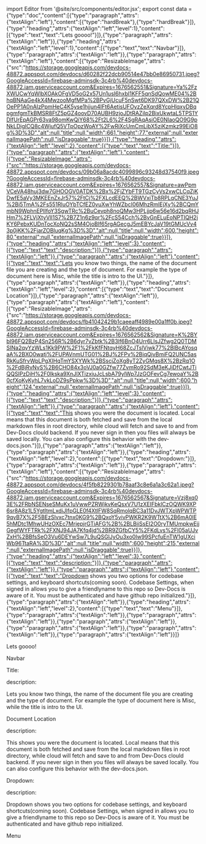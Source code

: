 import Editor from '@site/src/components/editor.jsx';
    export const data = {"type":"doc","content":[{"type":"paragraph","attrs":{"textAlign":"left"},"content":[{"type":"hardBreak"},{"type":"hardBreak"}]},{"type":"heading","attrs":{"textAlign":"left","level":1},"content":[{"type":"text","text":"Lets goooo!"}]},{"type":"paragraph","attrs":{"textAlign":"left"}},{"type":"heading","attrs":{"textAlign":"left","level":1},"content":[{"type":"text","text":"Navbar"}]},{"type":"paragraph","attrs":{"textAlign":"left"}},{"type":"paragraph","attrs":{"textAlign":"left"},"content":[{"type":"ResizableImage","attrs":{"src":"https://storage.googleapis.com/devdocs-48872.appspot.com/devdocs/d60282f22dcb90514e47bb0e86950731.jpeg?GoogleAccessId=firebase-adminsdk-3c4rb%40devdocs-48872.iam.gserviceaccount.com&Expires=1676562551&Signature=Ya%2FzXWUCwYqWlbXOAkOFgVD5oG2x57Un1usI6hxbI1KFF5qnSdQowME04%2BhqBNAaGe4kX4MwzooMgfMPa%2BPvGjUcuF5nSwt6DK97QXxDW%2B21QOePP1A0nAIzPpmHeC4K5yse1hjjun4IFt6AetisUFOyzZeXqrd8YcpHlqxyDBqpgmfgmTkBMSR8FtZ5pGZ4oovD70AUBH9zjoJDtRAZiIp2BixUkwtaL5TPS1YDlfUrEpAGPr63va98omKwQiY68%2Ft2L6%2F4SgRAqAsiOE0NIaoQO9G9pNkLDigICQ8c4WjufQ5VTpOpzWoAY%2FwRiXcUmCmLibX5ziKzmkz99EiO8g%3D%3D","alt":null,"title":null,"width":661,"height":77,"external":null,"externalImagePath":null,"isDraggable":true}}]},{"type":"heading","attrs":{"textAlign":"left","level":2},"content":[{"type":"text","text":"Title:"}]},{"type":"paragraph","attrs":{"textAlign":"left"},"content":[{"type":"ResizableImage","attrs":{"src":"https://storage.googleapis.com/devdocs-48872.appspot.com/devdocs/09b06a8acdc4099896c93248d37540f9.jpeg?GoogleAccessId=firebase-adminsdk-3c4rb%40devdocs-48872.iam.gserviceaccount.com&Expires=1676562557&Signature=awPpmVCeVA48huj3dw7GHOOGV0ATDK%2Bx%2FjZYbFT9TGzCyVs2xwCLCqZjKDwfE5aVy3MKEEnZxJr57%2FtCj%2FXLcdEEQ%2BWVxiTb8RPLqCNE3YuJ%2Bi5TmA%2Fs551RluOYbTCfEZ0vuXwYhWZbcI06MhzRmlEjXy%2BCQmYmbN9WphnEPlIfoY3SgwTRc%2BuCevph8noQMw3HPLjjp6w56e16d2bqRHJHm7%2FLVjXtyVlI1S7%2B7Z1n6z9qr%2FcS54Cch%2BvGnELuEoNPTIQH2jKY6PebxKUDnTocXoNQ2sSM4OjoBlf65rgAGecgJ5mEBYcJaV19tGMUcVv43p0jKK%2FjarZOBluqKg%3D%3D","alt":null,"title":null,"width":600,"height":80,"external":null,"externalImagePath":null,"isDraggable":true}}]},{"type":"heading","attrs":{"textAlign":"left","level":3},"content":[{"type":"text","text":"description:"}]},{"type":"paragraph","attrs":{"textAlign":"left"}},{"type":"paragraph","attrs":{"textAlign":"left"},"content":[{"type":"text","text":"Lets you know two things, the name of the document file you are creating and the type of document.  For example the type of document here is Misc, while the title is intro to the UI."}]},{"type":"paragraph","attrs":{"textAlign":"left"}},{"type":"heading","attrs":{"textAlign":"left","level":2},"content":[{"type":"text","text":"Document Location"}]},{"type":"paragraph","attrs":{"textAlign":"left"}},{"type":"paragraph","attrs":{"textAlign":"left"},"content":[{"type":"ResizableImage","attrs":{"src":"https://storage.googleapis.com/devdocs-48872.appspot.com/devdocs/fb41042429b1caeeaff4989e00a1ff0b.jpeg?GoogleAccessId=firebase-adminsdk-3c4rb%40devdocs-48872.iam.gserviceaccount.com&Expires=1676562562&Signature=K%2BYbI96FQ2BzP4Sn256R%2B6dyr7vZbtk%2B3lf6BnO4Urr6LlsJZfwg2Q0TDMSINa2qyYzWLs1Kk9PW%2F1%2FkKfFNtqyH68ZcJTslViwk77%2BlBcAYosqaA%2BXO0watj%2FUPAVnmUTG01%2BJ%2FPv%2BiqQjvBmiFQ2UNC5asRkKuSfrvWpLPgXIHqTmYSXYWk%2BSscjZoXg8yT2ZyGMqs8X%2BzRq1O%2FdBjRvNvS%2B6CHO84x3oVJ0a0GZfw77ZvmRo92SdM3eKJjDfCwtJTiQQSIPzDiH%2F0lkska9XnJlXTizxjuJcLsbA79ylWp7JzGOFevCg7ewoaY%2B0cfXoKyKyhL7vkLoDZ9sPpkw%3D%3D","alt":null,"title":null,"width":600,"height":124,"external":null,"externalImagePath":null,"isDraggable":true}}]},{"type":"heading","attrs":{"textAlign":"left","level":3},"content":[{"type":"text","text":"description:"}]},{"type":"paragraph","attrs":{"textAlign":"left"}},{"type":"paragraph","attrs":{"textAlign":"left"},"content":[{"type":"text","text":"This shows you were the document is located.  Local means that this document is both fetched and save from the local markdown files in root directory, while cloud will fetch and save to and from Dev-Docs clould backend.  If you never sign in then you files will always be saved locally.  You can also configure this behavior with the dev-docs.json."}]},{"type":"paragraph","attrs":{"textAlign":"left"}},{"type":"paragraph","attrs":{"textAlign":"left"}},{"type":"heading","attrs":{"textAlign":"left","level":2},"content":[{"type":"text","text":"Dropdown:"}]},{"type":"paragraph","attrs":{"textAlign":"left"}},{"type":"paragraph","attrs":{"textAlign":"left"},"content":[{"type":"ResizableImage","attrs":{"src":"https://storage.googleapis.com/devdocs-48872.appspot.com/devdocs/4f5fb8229301b78aaf3c8e6a1a3c62a1.jpeg?GoogleAccessId=firebase-adminsdk-3c4rb%40devdocs-48872.iam.gserviceaccount.com&Expires=1676562567&Signature=Vzj8xq03E%2FRbNSENseSMuKx1uVwwPZRWjkvKeQsxV7U1zXEIFbklCzOQWK9XP6sr8A8z1L5YgtItmLxdiJlfpGLE0f4XtlFW8SqRmolqBC3a11DvJWTXpWPWTP9qvB7X%2F5BEzSlvxc7tnx0KG9%2BQxoY5vivPWKR2K9WTtX%2B6mA0lE5hMDtc1MhwUHzOXEc7MrjepjrGTiAFG%2B%2BLBiiSsEI2O0ryTMUmpkwEjjGegfWYFTRk%2FXNJ94JA7Kfq4jd%2BR9ZGfbCY5%2FKdLvs%2Fl05aUJvZxH%2BBfsSeO3Vu6DEYwSw7L9uQSGlJyOu3xo0Iw99SPcfuEnTW1gUXciWb96TtaRA%3D%3D","alt":null,"title":null,"width":600,"height":215,"external":null,"externalImagePath":null,"isDraggable":true}}]},{"type":"heading","attrs":{"textAlign":"left","level":3},"content":[{"type":"text","text":"description:"}]},{"type":"paragraph","attrs":{"textAlign":"left"}},{"type":"paragraph","attrs":{"textAlign":"left"},"content":[{"type":"text","text":"Dropdown shows you two options for codebase settings, and keyboard shortcuts(coming soon).  Codebase Settings, when signed in allows you to give a friendlyname to this repo so Dev-Docs is aware of it.  You must be authenticated and have github repo initialized."}]},{"type":"paragraph","attrs":{"textAlign":"left"}},{"type":"heading","attrs":{"textAlign":"left","level":2},"content":[{"type":"text","text":"Menu"}]},{"type":"paragraph","attrs":{"textAlign":"left"}},{"type":"paragraph","attrs":{"textAlign":"left"}},{"type":"paragraph","attrs":{"textAlign":"left"}},{"type":"paragraph","attrs":{"textAlign":"left"}},{"type":"paragraph","attrs":{"textAlign":"left"}},{"type":"paragraph","attrs":{"textAlign":"left"}}]}


<Editor data={data} />


<div style={{ display: 'none' }}>


Lets goooo!

Navbar

Title:

description:

Lets you know two things, the name of the document file you are creating and the type of document.  For example the type of document here is Misc, while the title is intro to the UI.

Document Location

description:

This shows you were the document is located.  Local means that this document is both fetched and save from the local markdown files in root directory, while cloud will fetch and save to and from Dev-Docs clould backend.  If you never sign in then you files will always be saved locally.  You can also configure this behavior with the dev-docs.json.

Dropdown:

description:

Dropdown shows you two options for codebase settings, and keyboard shortcuts(coming soon).  Codebase Settings, when signed in allows you to give a friendlyname to this repo so Dev-Docs is aware of it.  You must be authenticated and have github repo initialized.

Menu


</div>